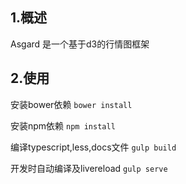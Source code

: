 1.概述
-------
Asgard 是一个基于d3的行情图框架

2.使用
-------
安装bower依赖
```bower install```

安装npm依赖
```npm install```

编译typescript,less,docs文件
```gulp build```

开发时自动编译及livereload
```gulp serve```

